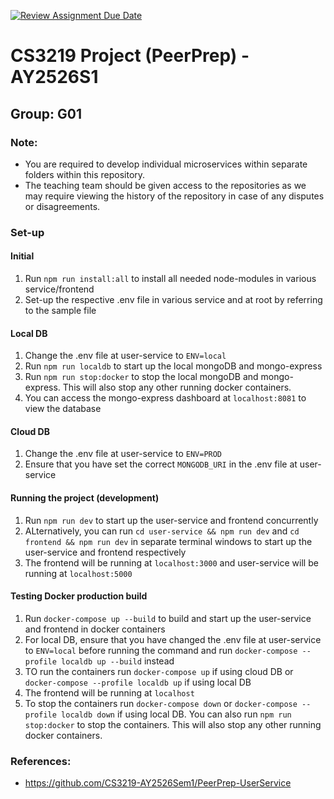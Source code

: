 [![Review Assignment Due Date](https://classroom.github.com/assets/deadline-readme-button-22041afd0340ce965d47ae6ef1cefeee28c7c493a6346c4f15d667ab976d596c.svg)](https://classroom.github.com/a/QUdQy4ix)

# CS3219 Project (PeerPrep) - AY2526S1

## Group: G01

### Note:

- You are required to develop individual microservices within separate folders within this repository.
- The teaching team should be given access to the repositories as we may require viewing the history of the repository in case of any disputes or disagreements.

### Set-up

#### Initial

1. Run `npm run install:all` to install all needed node-modules in various service/frontend
2. Set-up the respective .env file in various service and at root by referring to the sample file

#### Local DB

1. Change the .env file at user-service to `ENV=local`
2. Run `npm run localdb` to start up the local mongoDB and mongo-express
3. Run `npm run stop:docker` to stop the local mongoDB and mongo-express. This will also stop any other running docker containers.
4. You can access the mongo-express dashboard at `localhost:8081` to view the database

#### Cloud DB

1. Change the .env file at user-service to `ENV=PROD`
2. Ensure that you have set the correct `MONGODB_URI` in the .env file at user-service

#### Running the project (development)

1. Run `npm run dev` to start up the user-service and frontend concurrently
2. ALternatively, you can run `cd user-service && npm run dev` and `cd frontend && npm run dev` in separate terminal windows to start up the user-service and frontend respectively
3. The frontend will be running at `localhost:3000` and user-service will be running at `localhost:5000`

#### Testing Docker production build

1. Run `docker-compose up --build` to build and start up the user-service and frontend in docker containers
2. For local DB, ensure that you have changed the .env file at user-service to `ENV=local` before running the command and run `docker-compose --profile localdb up --build` instead
3. TO run the containers run `docker-compose up` if using cloud DB or `docker-compose --profile localdb up` if using local DB
4. The frontend will be running at `localhost`
5. To stop the containers run `docker-compose down` or `docker-compose --profile localdb down` if using local DB. You can also run `npm run stop:docker` to stop the containers. This will also stop any other running docker containers.

### References:

- https://github.com/CS3219-AY2526Sem1/PeerPrep-UserService
